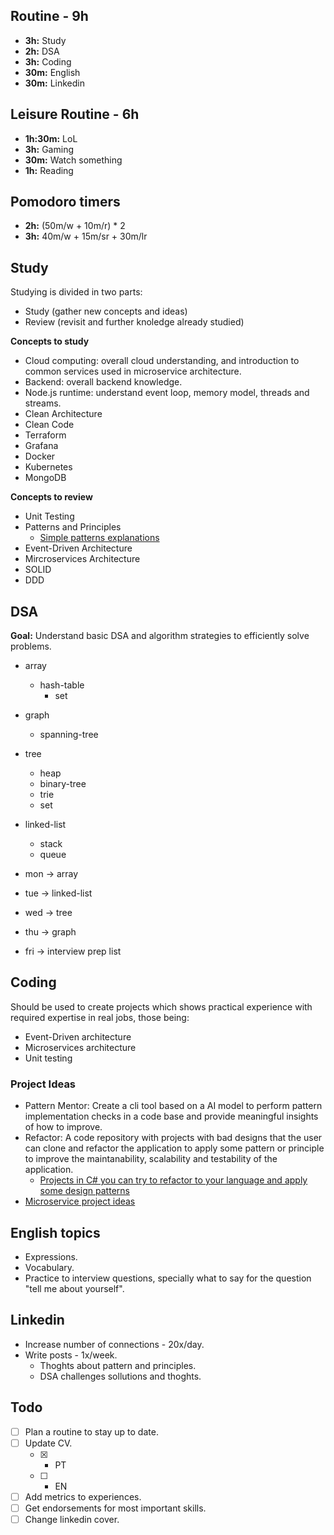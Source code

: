 ## Routine - 9h
- **3h:** Study
- **2h:** DSA
- **3h:** Coding
- **30m:** English
- **30m:** Linkedin

## Leisure Routine - 6h
- **1h:30m:** LoL
- **3h:** Gaming
- **30m:** Watch something
- **1h:** Reading

## Pomodoro timers
- **2h:** (50m/w + 10m/r) * 2
- **3h:** 40m/w + 15m/sr + 30m/lr

## Study
Studying is divided in two parts:
- Study (gather new concepts and ideas)
- Review (revisit and further knoledge already studied)
  
**Concepts to study**
- Cloud computing: overall cloud understanding, and introduction to common 
  services used in microservice architecture.
- Backend: overall backend knowledge.
- Node.js runtime: understand event loop, memory model, threads and 
  streams.
- Clean Architecture
- Clean Code
- Terraform
- Grafana
- Docker
- Kubernetes
- MongoDB
  
**Concepts to review**
- Unit Testing
- Patterns and Principles
  - [Simple patterns explanations](https://github.com/kamranahmedse/design-patterns-for-humans)
- Event-Driven Architecture
- Mircroservices Architecture
- SOLID
- DDD

## DSA
**Goal:** Understand basic DSA and algorithm strategies to efficiently 
solve problems.

- array
  - hash-table
    - set
- graph
  - spanning-tree
- tree
  - heap
  - binary-tree
  - trie
  - set
- linked-list
  - stack
  - queue

- mon -> array
- tue -> linked-list
- wed -> tree
- thu -> graph
- fri -> interview prep list

## Coding
Should be used to create projects which shows practical experience with 
required expertise in real jobs, those being:
- Event-Driven architecture
- Microservices architecture
- Unit testing

### Project Ideas
- Pattern Mentor: Create a cli tool based on a AI model to perform pattern 
  implementation checks in a code base and provide meaningful insights of 
  how to improve.
- Refactor: A code repository with projects with bad designs that the user 
  can clone and refactor the application to apply some pattern or principle
  to improve the maintanability, scalability and testability of the 
  application.
  - [Projects in C# you can try to refactor to your language and apply some design patterns](https://github.com/dodyg/practical-aspnetcore)
- [Microservice project ideas](https://github.com/mjebrahimi/Awesome-Microservices-DotNet?tab=readme-ov-file#sample-projects)

## English topics
- Expressions.
- Vocabulary.
- Practice to interview questions, specially what to say for the question 
  "tell me about yourself".

## Linkedin
- Increase number of connections - 20x/day.
- Write posts - 1x/week.
  - Thoghts about pattern and principles.
  - DSA challenges sollutions and thoghts.
   
## Todo
- [ ] Plan a routine to stay up to date.
- [ ] Update CV.
   - [x] - PT
   - [ ] - EN
- [ ] Add metrics to experiences.
- [ ] Get endorsements for most important skills.
- [ ] Change linkedin cover.
